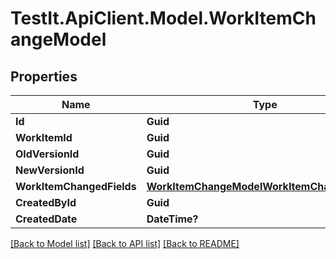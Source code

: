 # TestIt.ApiClient.Model.WorkItemChangeModel

## Properties

Name | Type | Description | Notes
------------ | ------------- | ------------- | -------------
**Id** | **Guid** |  | 
**WorkItemId** | **Guid** |  | 
**OldVersionId** | **Guid** |  | 
**NewVersionId** | **Guid** |  | 
**WorkItemChangedFields** | [**WorkItemChangeModelWorkItemChangedFields**](WorkItemChangeModelWorkItemChangedFields.md) |  | 
**CreatedById** | **Guid** |  | 
**CreatedDate** | **DateTime?** |  | [optional] 

[[Back to Model list]](../README.md#documentation-for-models) [[Back to API list]](../README.md#documentation-for-api-endpoints) [[Back to README]](../README.md)

